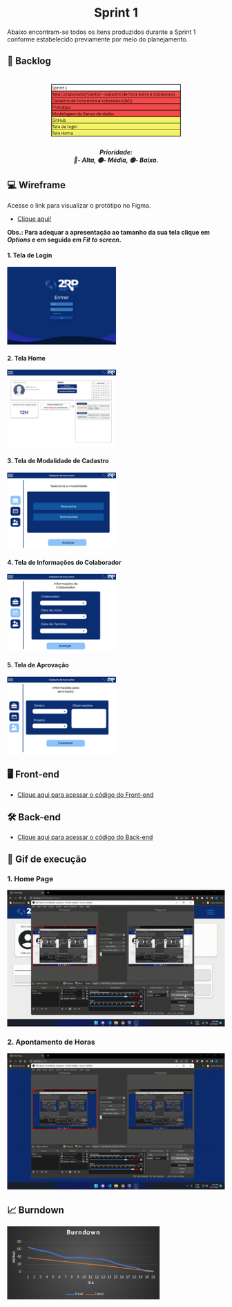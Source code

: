 <h1 align="center"> 
  Sprint 1
</h1>

Abaixo encontram-se todos os itens produzidos durante a Sprint 1 conforme estabelecido previamente por meio do planejamento.

## :page_with_curl: Backlog
<h1 align="center"><img src = "https://github.com/Inodevs-4/2RP/blob/main/Sprint%201/backlog_sprint1.png" width="60%"></h1>

<h5 align="center">Prioridade:<br>
🔴- Alta,
🟡- Média,
🟢- Baixa.<br></h5>

## :computer: Wireframe

Acesse o link para visualizar o protótipo no Figma. 

* [Clique aqui!](https://www.figma.com/proto/BN2VIrDesZK10U4zUvieGA/2RP?node-id=61%3A1454&scaling=min-zoom&page-id=0%3A1)  

**Obs.: Para adequar a apresentação ao tamanho da sua tela clique em _Options_ e em seguida em _Fit to screen_.**

#### 1. Tela de Login
<img src = "https://github.com/Inodevs-4/2RP/blob/main/Sprint%201/Wireframe/Tela%20Login.png" width="50%">

#### 2. Tela Home
<img src = "https://github.com/Inodevs-4/2RP/blob/main/Sprint%201/Wireframe/Tela%20home.png" width="50%">

#### 3. Tela de Modalidade de Cadastro
<img src = "https://github.com/Inodevs-4/2RP/blob/main/Sprint%201/Wireframe/Tela%20de%20Cadastro%201.png" width="50%">

#### 4. Tela de Informações do Colaborador
<img src = "https://github.com/Inodevs-4/2RP/blob/main/Sprint%201/Wireframe/Tela%20de%20Cadastro%202.png" width="50%">

#### 5. Tela de Aprovação
<img src = "https://github.com/Inodevs-4/2RP/blob/main/Sprint%201/Wireframe/Tela%20de%20Cadastro%203.png" width="50%">



## 🖥️ Front-end 

* [Clique aqui para acessar o código do Front-end ](https://github.com/Inodevs-4/Front-End)

## 🛠️ Back-end
* [Clique aqui para acessar o código do Back-end ](https://github.com/Inodevs-4/Back-End)

## 🎥 Gif de execução

### 1. Home Page
![Execução Home Page](https://github.com/Inodevs-4/2RP/blob/main/Sprint%201/gifs/apontamentoHoras.gif)

### 2. Apontamento de Horas
![Execução Apontamento de Horas](https://github.com/Inodevs-4/2RP/blob/main/Sprint%201/gifs/homePage.gif)

## 📈 Burndown
<img src = "https://github.com/Inodevs-4/2RP/blob/main/Sprint%201/BurnDown/burndown_sprint1_2rp.png" width="70%">
